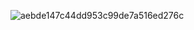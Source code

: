 ![aebde147c44dd953c99de7a516ed276c](https://github.com/user-attachments/assets/8aa88169-134e-4762-abcb-dc5d6567b7d0)
